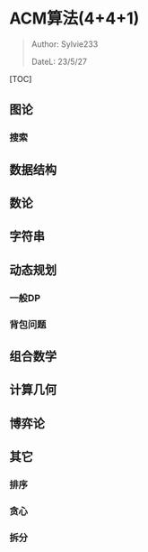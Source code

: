 # ACM算法(4+4+1)

> Author: Sylvie233
>
> DateL: 23/5/27

[TOC]

## 图论

### 搜索





## 数据结构





## 数论





## 字符串





## 动态规划

### 一般DP



### 背包问题









## 组合数学







## 计算几何





## 博弈论







## 其它

### 排序



### 贪心



### 拆分







